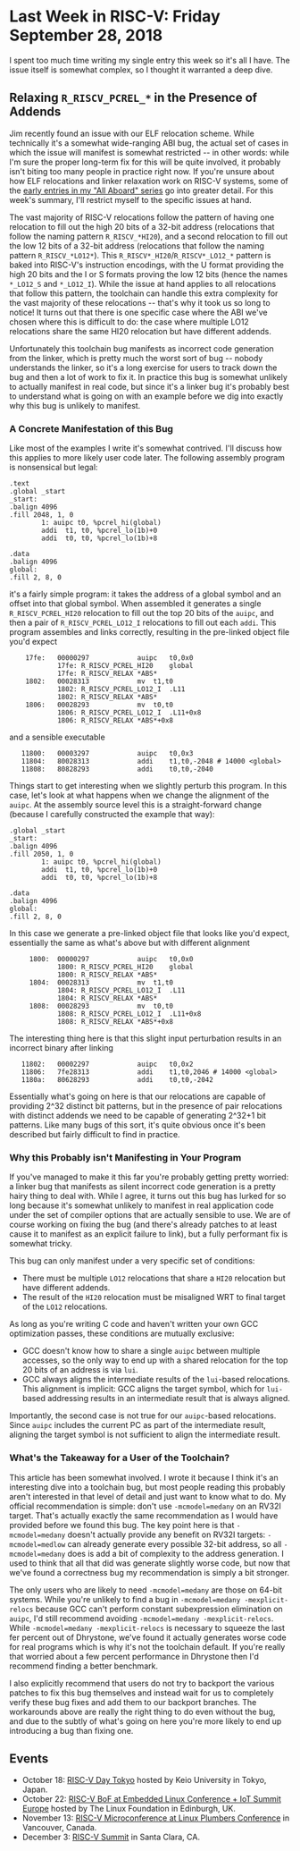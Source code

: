 # Last Week in RISC-V: Friday September 28, 2018

I spent too much time writing my single entry this week so it's all I
have.  The issue itself is somewhat complex, so I thought it warranted a
deep dive.

## Relaxing `R_RISCV_PCREL_*` in the Presence of Addends

Jim recently found an issue with our ELF relocation scheme.  While
technically it's a somewhat wide-ranging ABI bug, the actual set of
cases in which the issue will manifest is somewhat restricted -- in
other words: while I'm sure the proper long-term fix for this will be
quite involved, it probably isn't biting too many people in practice
right now.  If you're unsure about how ELF relocations and linker
relaxation work on RISC-V systems, some of the [early entries in my "All
Aboard"
series](https://www.sifive.com/blog/2017/08/21/all-aboard-part-2-relocations/)
go into greater detail.  For this week's summary, I'll restrict myself
to the specific issues at hand.

The vast majority of RISC-V relocations follow the pattern of having one
relocation to fill out the high 20 bits of a 32-bit address (relocations
that follow the naming pattern `R_RISCV_*HI20`), and a second relocation
to fill out the low 12 bits of a 32-bit address (relocations that follow
the naming pattern `R_RISCV_*LO12*`).  This
`R_RISCV*_HI20`/`R_RISCV*_LO12_*` pattern is baked into RISC-V's
instruction encodings, with the U format providing the high 20 bits and
the I or S formats proving the low 12 bits (hence the names `*_LO12_S`
and `*_LO12_I`).  While the issue at hand applies to all relocations
that follow this pattern, the toolchain can handle this extra complexity
for the vast majority of these relocations -- that's why it took us so
long to notice!  It turns out that there is one specific case where the
ABI we've chosen where this is difficult to do: the case where multiple
LO12 relocations share the same HI20 relocation but have different
addends.

Unfortunately this toolchain bug manifests as incorrect code generation
from the linker, which is pretty much the worst sort of bug -- nobody
understands the linker, so it's a long exercise for users to track down
the bug and then a lot of work to fix it.  In practice this bug is
somewhat unlikely to actually manifest in real code, but since it's a
linker bug it's probably best to understand what is going on with an
example before we dig into exactly why this bug is unlikely to manifest.

### A Concrete Manifestation of this Bug

Like most of the examples I write it's somewhat contrived. I'll discuss
how this applies to more likely user code later.  The following assembly
program is nonsensical but legal:

    .text
    .global _start
    _start:
    .balign 4096
    .fill 2048, 1, 0
            1: auipc t0, %pcrel_hi(global)
            addi  t1, t0, %pcrel_lo(1b)+0
            addi  t0, t0, %pcrel_lo(1b)+8
    
    .data
    .balign 4096
    global:
    .fill 2, 8, 0

it's a fairly simple program: it takes the address of a global symbol
and an offset into that global symbol.  When assembled it generates a
single `R_RISCV_PCREL_HI20` relocation to fill out the top 20 bits of
the `auipc`, and then a pair of `R_RISCV_PCREL_LO12_I` relocations to
fill out each `addi`.  This program assembles and links correctly,
resulting in the pre-linked object file you'd expect

        17fe:	00000297          	auipc	t0,0x0
    			17fe: R_RISCV_PCREL_HI20	global
    			17fe: R_RISCV_RELAX	*ABS*
        1802:	00028313          	mv	t1,t0
    			1802: R_RISCV_PCREL_LO12_I	.L11
    			1802: R_RISCV_RELAX	*ABS*
        1806:	00028293          	mv	t0,t0
    			1806: R_RISCV_PCREL_LO12_I	.L11+0x8
    			1806: R_RISCV_RELAX	*ABS*+0x8

and a sensible executable

       11800:	00003297          	auipc	t0,0x3
       11804:	80028313          	addi	t1,t0,-2048 # 14000 <global>
       11808:	80828293          	addi	t0,t0,-2040

Things start to get interesting when we slightly perturb this program.
In this case, let's look at what happens when we change the alignment of
the `auipc`.  At the assembly source level this is a straight-forward
change (because I carefully constructed the example that way):

    .global _start
    _start:
    .balign 4096
    .fill 2050, 1, 0
            1: auipc t0, %pcrel_hi(global)
            addi  t1, t0, %pcrel_lo(1b)+0
            addi  t0, t0, %pcrel_lo(1b)+8
    
    .data
    .balign 4096
    global:
    .fill 2, 8, 0

In this case we generate a pre-linked object file that looks like you'd
expect, essentially the same as what's above but with different
alignment

         1800:	00000297          	auipc	t0,0x0
     			1800: R_RISCV_PCREL_HI20	global
     			1800: R_RISCV_RELAX	*ABS*
         1804:	00028313          	mv	t1,t0
     			1804: R_RISCV_PCREL_LO12_I	.L11
     			1804: R_RISCV_RELAX	*ABS*
         1808:	00028293          	mv	t0,t0
     			1808: R_RISCV_PCREL_LO12_I	.L11+0x8
     			1808: R_RISCV_RELAX	*ABS*+0x8

The interesting thing here is that this slight input perturbation results
in an incorrect binary after linking

       11802:	00002297          	auipc	t0,0x2
       11806:	7fe28313          	addi	t1,t0,2046 # 14000 <global>
       1180a:	80628293          	addi	t0,t0,-2042

Essentially what's going on here is that our relocations are capable of
providing 2^32 distinct bit patterns, but in the presence of pair
relocations with distinct addends we need to be capable of generating
2^32+1 bit patterns.  Like many bugs of this sort, it's quite obvious
once it's been described but fairly difficult to find in practice.

### Why this Probably isn't Manifesting in Your Program

If you've managed to make it this far you're probably getting pretty
worried: a linker bug that manifests as silent incorrect code generation
is a pretty hairy thing to deal with.  While I agree, it turns out this
bug has lurked for so long because it's somewhat unlikely to manifest in
real application code under the set of compiler options that are
actually sensible to use.  We are of course working on fixing the bug
(and there's already patches to at least cause it to manifest as an
explicit failure to link), but a fully performant fix is somewhat
tricky.

This bug can only manifest under a very specific set of conditions:

* There must be multiple `LO12` relocations that share a `HI20`
  relocation but have different addends.
* The result of the `HI20` relocation must be misaligned WRT to final
  target of the `LO12` relocations.

As long as you're writing C code and haven't written your own GCC
optimization passes, these conditions are mutually exclusive:

* GCC doesn't know how to share a single `auipc` between multiple
  accesses, so the only way to end up with a shared relocation for the
  top 20 bits of an address is via `lui`.
* GCC always aligns the intermediate results of the `lui`-based
  relocations.  This alignment is implicit: GCC aligns the target
  symbol, which for `lui-`based addressing results in an intermediate
  result that is always aligned.

Importantly, the second case is not true for our `auipc`-based
relocations.  Since `auipc` includes the current PC as part of the
intermediate result, aligning the target symbol is not sufficient to
align the intermediate result.

### What's the Takeaway for a User of the Toolchain?

This article has been somewhat involved.  I wrote it because I think
it's an interesting dive into a toolchain bug, but most people reading
this probably aren't interested in that level of detail and just want to
know what to do.  My official recommendation is simple: don't use
`-mcmodel=medany` on an RV32I target.  That's actually exactly the same
recommendation as I would have provided before we found this bug.  The
key point here is that `-mcmodel=medany` doesn't actually provide any
benefit on RV32I targets: `-mcmodel=medlow` can already generate every
possible 32-bit address, so all `-mcmodel=medany` does is add a bit of
complexity to the address generation.  I used to think that all that did
was generate slightly worse code, but now that we've found a correctness
bug my recommendation is simply a bit stronger.

The only users who are likely to need `-mcmodel=medany` are those on
64-bit systems.  While you're unlikely to find a bug in `-mcmodel=medany
-mexplicit-relocs` because GCC can't perform constant subexpression
elimination on `auipc`, I'd still recommend avoiding `-mcmodel=medany
-mexplicit-relocs`.  While `-mcmodel=medany -mexplicit-relocs` is
necessary to squeeze the last fer percent out of Dhrystone, we've found
it actually generates worse code for real programs which is why it's not
the toolchain default.  If you're really that worried about a few
percent performance in Dhrystone then I'd recommend finding a better
benchmark.

I also explicitly recommend that users do not try to backport the
various patches to fix this bug themselves and instead wait for us to
completely verify these bug fixes and add them to our backport branches.
The workarounds above are really the right thing to do even without the
bug, and due to the subtly of what's going on here you're more likely to
end up introducing a bug than fixing one.

## Events

* October 18: [RISC-V Day
  Tokyo](https://tmt.knect365.com/risc-v-day-tokyo/) hosted by Keio
  University in Tokyo, Japan.
* October 22: [RISC-V BoF at Embedded Linux Conference + IoT Summit
  Europe](https://events.linuxfoundation.org/events/elc-openiot-europe-2018/)
  hosted by The Linux Foundation in Edinburgh, UK.
* November 13: [RISC-V Microconference at Linux Plumbers
  Conference](https://blog.linuxplumbersconf.org/2018/) in Vancouver,
  Canada.
* December 3: [RISC-V Summit](https://tmt.knect365.com/risc-v-summit/)
  in Santa Clara, CA.
